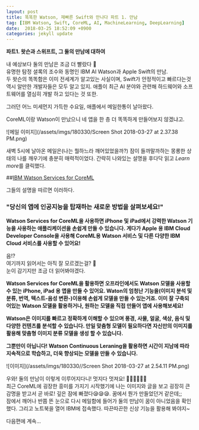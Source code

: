 ```yaml
---
layout: post
title: 똑똑한 Watson, 재빠른 Swift와 만나다 파트 1. 만남
tag: [IBM Watson, Swift, CoreML, AI, MachineLearning, DeepLearning]
date:  2018-03-25 18:52:09 +0900  
categories: jekyll update
---
```

**파트1. 왓슨과 스위프트, 그 둘의 만남에 대하여**

내 예상보다 둘의 만남은 조금 더 빨랐다 🤭  
유명한 탐정 셜록의 조수와 동명인 IBM AI Watson과 Apple Swift의 만남.  
두 왓슨의 똑똑함은 이미 전세계가 알고있는 사실이며, Swift가 안정적이고 빠르다는것 역시 알만한 개발자들은 모두 알고 있지. 애플이 최근 AI 분야와 관련해 하드웨어와 소프트웨어를 열심히 개발 하고 있다는 것 또한. 

그러던 어느 미세먼지 가득한 수요일, 애플에서 메일한통이 날아왔다. 

CoreML이랑 Watson이 만났으니 네 앱을 한 층 더 똑똑하게 만들어보지 않겠냐고.

![메일 이미지](/assets/imgs/180330/Screen Shot 2018-03-27 at 2.37.38 PM.png)
 
새벽 5시에 날아온 메일은(나는 뭘하느라 깨어있었을까?) 잠이 들까말까하는 몽롱한 상태의 나를 깨우기에 충분히 매력적이었다. 간략히 나와있는 설명을 후다닥 읽고 *Learn more*를 클릭했다. 

##[IBM Watson Services for CoreML](https://developer.apple.com/ibm/)

그들의 설명을 따르면 이러하다.

### "당신의 앱에 인공지능을 탑재하는 새로운 방법을 살펴보세요!"

**Watson Services for CoreML을 사용하면 iPhone 및 iPad에서 강력한 Watson 기능을 사용하는 애플리케이션을 손쉽게 만들 수 있습니다. 게다가 Apple 용 IBM Cloud Developer Console을 사용해 CoreML용 Watson 서비스 및 다른 다양한 IBM Cloud 서비스를 사용할 수 있어요!**

음!?   
여기까지 읽어서는 아직 잘 모르겠는걸? 🧐  
눈이 감기지만 조금 더 읽어봐야겠다.
 

**Watson Services for CoreML을 활용하면 오프라인에서도 Watson 모델을 사용할 수 있는 iPhone, iPad 용 앱을 만들 수 있어요. Waton의 엄청난 기능을(이미지 분석 및 분류, 번역, 텍스트-음성 변환-)이용해 손쉽게 모델을 만들 수 있는거죠. 이미 잘 구축되어있는 Watson 모델을 활용하거나, 원하는 모델을 직접 만들어 앱에 사용해보세요!**

**Watson은 이미지를 빠르고 정확하게 이해할 수 있으며 풍경, 사물, 얼굴, 색상, 음식 및 다양한 컨텐츠를 분석할 수 있습니다. 만일 맞춤형 모델이 필요하다면 자신만의 이미지를 활용해 맞춤형 이미지 분류 모델을 생성 할 수 있습니다.**

**그뿐만이 아닙니다! Watson Continuous Leraning을 활용하면 시간이 지남에 따라 지속적으로 학습하고, 더욱 향상되는 모델을 만들 수 있습니다.**

![이미지](/assets/imgs/180330//Screen Shot 2018-03-27 at 2.54.11 PM.png)

우와! 둘의 만남이 이렇게 이루어지다니! 멋지다 멋져요! 👏🏻👏🏻👏🏻  
최근 CoreML에 굉장한 흥미를 가지기 시작했기에 나는 이미지와 글을 보고 굉장히 큰 감명을 받고서 곧 바로! 깊은 잠에 빠졌다😪😪😪. 꿈에서 뭔가 만들었던거 같은데;;   
잠에서 깨어나 반쯤 뜬 눈으로 다시 메일함에 들어가 둘의 만남이 꿈이 아니었음을 확인했다. 그리고 노트북을 열어 IBM에 접속했다. 따끈따끈한 신상 기능을 활용해 봐야지~

다음편에 계속...